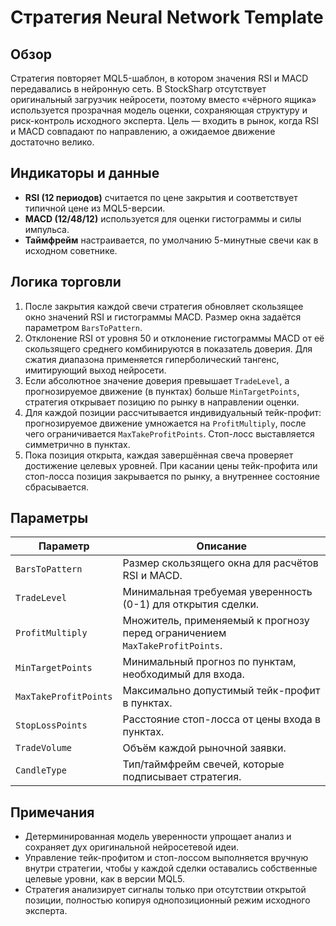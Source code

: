 # Стратегия Neural Network Template

## Обзор
Стратегия повторяет MQL5-шаблон, в котором значения RSI и MACD передавались в нейронную сеть. В StockSharp отсутствует оригинальный загрузчик нейросети, поэтому вместо «чёрного ящика» используется прозрачная модель оценки, сохраняющая структуру и риск-контроль исходного эксперта. Цель — входить в рынок, когда RSI и MACD совпадают по направлению, а ожидаемое движение достаточно велико.

## Индикаторы и данные
- **RSI (12 периодов)** считается по цене закрытия и соответствует типичной цене из MQL5-версии.
- **MACD (12/48/12)** используется для оценки гистограммы и силы импульса.
- **Таймфрейм** настраивается, по умолчанию 5-минутные свечи как в исходном советнике.

## Логика торговли
1. После закрытия каждой свечи стратегия обновляет скользящее окно значений RSI и гистограммы MACD. Размер окна задаётся параметром `BarsToPattern`.
2. Отклонение RSI от уровня 50 и отклонение гистограммы MACD от её скользящего среднего комбинируются в показатель доверия. Для сжатия диапазона применяется гиперболический тангенс, имитирующий выход нейросети.
3. Если абсолютное значение доверия превышает `TradeLevel`, а прогнозируемое движение (в пунктах) больше `MinTargetPoints`, стратегия открывает позицию по рынку в направлении оценки.
4. Для каждой позиции рассчитывается индивидуальный тейк-профит: прогнозируемое движение умножается на `ProfitMultiply`, после чего ограничивается `MaxTakeProfitPoints`. Стоп-лосс выставляется симметрично в пунктах.
5. Пока позиция открыта, каждая завершённая свеча проверяет достижение целевых уровней. При касании цены тейк-профита или стоп-лосса позиция закрывается по рынку, а внутреннее состояние сбрасывается.

## Параметры
| Параметр | Описание |
| --- | --- |
| `BarsToPattern` | Размер скользящего окна для расчётов RSI и MACD. |
| `TradeLevel` | Минимальная требуемая уверенность (0-1) для открытия сделки. |
| `ProfitMultiply` | Множитель, применяемый к прогнозу перед ограничением `MaxTakeProfitPoints`. |
| `MinTargetPoints` | Минимальный прогноз по пунктам, необходимый для входа. |
| `MaxTakeProfitPoints` | Максимально допустимый тейк-профит в пунктах. |
| `StopLossPoints` | Расстояние стоп-лосса от цены входа в пунктах. |
| `TradeVolume` | Объём каждой рыночной заявки. |
| `CandleType` | Тип/таймфрейм свечей, которые подписывает стратегия. |

## Примечания
- Детерминированная модель уверенности упрощает анализ и сохраняет дух оригинальной нейросетевой идеи.
- Управление тейк-профитом и стоп-лоссом выполняется вручную внутри стратегии, чтобы у каждой сделки оставались собственные целевые уровни, как в версии MQL5.
- Стратегия анализирует сигналы только при отсутствии открытой позиции, полностью копируя однопозиционный режим исходного эксперта.
